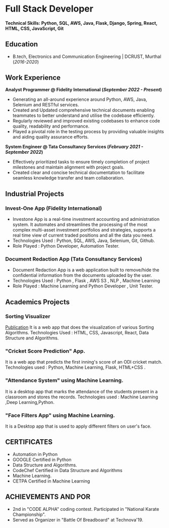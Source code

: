 # Full Stack Developer

#### Technical Skills: Python, SQL, AWS, Java, Flask, Django, Spring, React, HTML, CSS, JavaScript, Git

## Education
- B.tech, Electronics and Communication Engineering | DCRUST, Murthal (_2016-2020_)								       		

## Work Experience
**Analyst Programmer @ Fidelity International (_September 2022 - Present_)**
- Generating an all-around experience around Python, AWS, Java, Selenium and RESTful services.
- Created and Updated comprehensive technical documents enabling teammates to better understand and utilise the codebase efficiently.
- Regularly reviewed and improved existing codebases to enhance code quality, readability and performance.
- Played a pivotal role in the testing process by providing valuable insights and aiding quality assurance efforts.

**System Engineer @ Tata Consultancy Services (_February 2021 - September 2022_)**
- Effectively prioritized tasks to ensure timely completion of project milestones and maintain alignment with project goals.
- Created clear and concise technical documentation to facilitate seamless knowledge transfer and team collaboration.

## Industrial Projects

### Invest-One App (Fidelity International)

- Investone App is a real-time investment accounting and administration system. It automates and streamlines the processing of the most complex multi-asset investment portfolios and strategies, supports a real time view of current traded positions and all the data you need. 
- Technologies Used : Python, SQL, AWS, Java, Selenium, Git, Github. 
- Role Played : Python Developer, Automation Tester.

### Document Redaction App (Tata Consultancy Services)
- Document Redaction App is a web application built to remove/hide the confidential information from the documents uploaded by the user. 
- Technologies Used : Python , Flask , AWS S3 , NLP , Machine Learning 
- Role Played : Machine Learning and Python Developer , Unit Tester.

## Academics Projects

### Sorting Visualizer
[Publication](https://ramankaleramne.github.io/Sorting-Visualizer/)
It is a web app that does the visualization of various Sorting Algorithms.
Technologies Used : HTML, CSS, Javascript, React, Data Structure and Algorithms.


### "Cricket Score Prediction" App.
It is a web app that predicts the first inning's score of an ODI cricket match.
Technologies used : Python, Machine Learning, Flask, HTML+CSS .


### "Attendance System" using Machine Learning.
It is a desktop app that marks the attendance of the students present in a classroom and stores the records.
Technologies used : Machine Learning ,Deep Learning,Python.

### "Face Filters App" using Machine Learning.
It is a Desktop app that is used to apply different filters on user's face.

## CERTIFICATES
- Automation in Python
- GOOGLE Certified in Python
- Data Structure and Algorithms.
- CodeChef Certified in Data Structure and Algorithms
- Machine Learning.
- CETPA Certified in Machine Learning

## ACHIEVEMENTS AND POR
- 2nd in "CODE ALPHA" coding contest. Participated in "National Karate Championship".
- Served as Organizer in "Battle Of Breadboard" at Technova'19.


